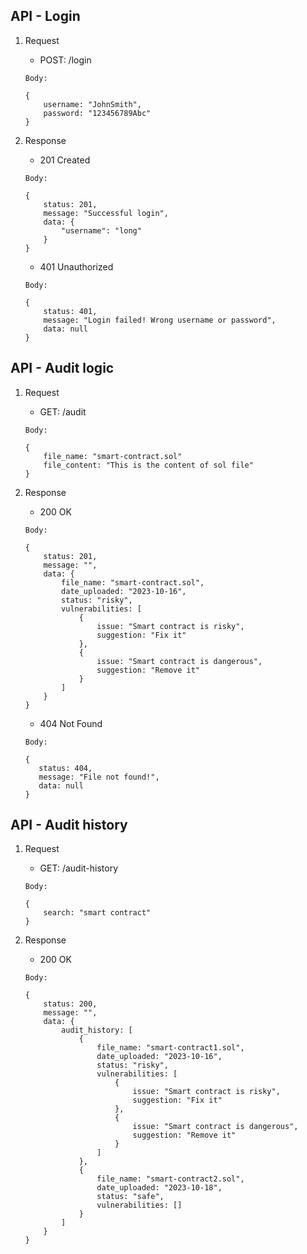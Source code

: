 ## API - Login
1. Request

    - POST: /login

    ```
    Body: 

    {
        username: "JohnSmith",
        password: "123456789Abc"
    }
    ```
2. Response
    - 201 Created
    ```
    Body:

    {
        status: 201,
        message: "Successful login",
        data: {
            "username": "long"
        }
    }
    ```

    - 401 Unauthorized
    ```
    Body:

    {
        status: 401,
        message: "Login failed! Wrong username or password",
        data: null
    }
    ```


## API - Audit logic

1. Request
    - GET: /audit

    ```
    Body:

    {
        file_name: "smart-contract.sol"
        file_content: "This is the content of sol file"
    }
    ```

2. Response
    - 200 OK

    ```
    Body:

    {
        status: 201,
        message: "",
        data: {
            file_name: "smart-contract.sol",
            date_uploaded: "2023-10-16",
            status: "risky",
            vulnerabilities: [
                {
                    issue: "Smart contract is risky",
                    suggestion: "Fix it"
                },
                {
                    issue: "Smart contract is dangerous",
                    suggestion: "Remove it"
                }
            ]
        }  
    }
    ```

    - 404 Not Found
     ```
    Body:

    {
        status: 404,
        message: "File not found!",
        data: null
    }
    ```

## API - Audit history
1. Request
    - GET: /audit-history

    ```
    Body:

    {
        search: "smart contract"
    }
    ```
2. Response
    - 200 OK

    ```
    Body:

    {
        status: 200,
        message: "",
        data: {
            audit_history: [
                {
                    file_name: "smart-contract1.sol",
                    date_uploaded: "2023-10-16",
                    status: "risky",
                    vulnerabilities: [
                        {
                            issue: "Smart contract is risky",
                            suggestion: "Fix it"
                        },
                        {
                            issue: "Smart contract is dangerous",
                            suggestion: "Remove it"
                        }
                    ]
                },
                {
                    file_name: "smart-contract2.sol",
                    date_uploaded: "2023-10-18",
                    status: "safe",
                    vulnerabilities: []
                }
            ]
        }
    }
    ```
